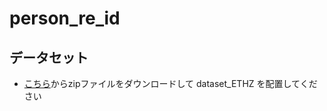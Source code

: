 # person_re_id

## データセット
- [こちら](https://homepages.dcc.ufmg.br/~william/datasets.html)からzipファイルをダウンロードして dataset_ETHZ を配置してください